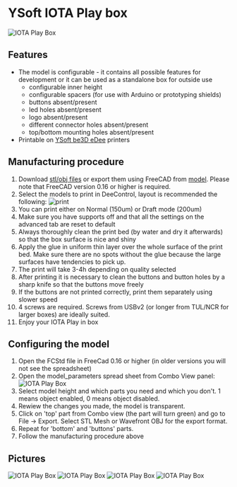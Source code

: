 # YSoft IOTA Play box
![IOTA Play Box](https://github.com/ysoftiota/yi-play/blob/master/Box/box.png)

## Features
* The model is configurable - it contains all possible features for development or it can be used as a standalone box for outside use
  * configurable inner height
  * configurable spacers (for use with Arduino or prototyping shields)
  * buttons absent/present
  * led holes absent/present
  * logo absent/present
  * different connector holes absent/present
  * top/bottom mounting holes absent/present
* Printable on [YSoft be3D eDee](https://www.ysoft.com/en/be3d-edee-3dprinter) printers

## Manufacturing procedure
1. Download [stl/obj files](https://github.com/ysoftiota/yi-play/blob/master/Box/IOTA_Play_Box_1.1.zip) or export them using FreeCAD from [model](https://github.com/ysoftiota/yi-play/blob/master/Box/IOTA_Play_Box_1.1.FCStd). Please note that FreeCAD version 0.16 or higher is required.
1. Select the models to print in DeeControl, layout is recommended the following:
![print](https://github.com/ysoftiota/yi-play/blob/master/Box/print.png)
1. You can print either on Normal (150um) or Draft mode (200um)
1. Make sure you have supports off and that all the settings on the advanced tab are reset to default
1. Always thoroughly clean the print bed (by water and dry it afterwards) so that the box surface is nice and shiny
1. Apply the glue in uniform thin layer over the whole surface of the print bed. Make sure there are no spots without the glue because the large surfaces have tendencies to pick up.
1. The print will take 3-4h depending on quality selected
1. After printing it is necessary to clean the buttons and button holes by a sharp knife so that the buttons move freely
1. If the buttons are not printed correctly, print them separately using slower speed
1. 4 screws are required. Screws from USBv2 (or longer from TUL/NCR for larger boxes) are ideally suited.
1. Enjoy your IOTA Play in box

## Configuring the model
1. Open the FCStd file in FreeCad 0.16 or higher (in older versions you will not see the spreadsheet)
1. Open the model_parameters spread sheet from Combo View panel:
   ![IOTA Play Box](https://github.com/ysoftiota/yi-play/blob/master/Box/model_parameters.png)
1. Select model height and which parts you need and which you don't. 1 means object enabled, 0 means object disabled.
1. Rewiew the changes you made, the model is transparent.
1. Click on 'top' part from Combo view (the part will turn green) and go to File -> Export. Select STL Mesh or Wavefront OBJ for the export format.
1. Repeat for 'bottom' and 'buttons' parts.
1. Follow the manufacturing procedure above

## Pictures
![IOTA Play Box](https://github.com/ysoftiota/yi-play/blob/master/Box/box1.png) 
![IOTA Play Box](https://github.com/ysoftiota/yi-play/blob/master/Box/box2.png)
![IOTA Play Box](https://github.com/ysoftiota/yi-play/blob/master/Box/box3.png)
![IOTA Play Box](https://github.com/ysoftiota/yi-play/blob/master/Box/box4.png)
